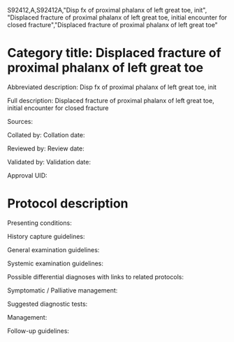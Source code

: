 S92412,A,S92412A,"Disp fx of proximal phalanx of left great toe, init", "Displaced fracture of proximal phalanx of left great toe, initial encounter for closed fracture","Displaced fracture of proximal phalanx of left great toe"
# Category title: Displaced fracture of proximal phalanx of left great toe

Abbreviated description: Disp fx of proximal phalanx of left great toe, init

Full description: Displaced fracture of proximal phalanx of left great toe, initial encounter for closed fracture

Sources:

Collated by:
Collation date:

Reviewed by:
Review date:

Validated by:
Validation date:

Approval UID:

# Protocol description

Presenting conditions:

History capture guidelines:

General examination guidelines:

Systemic examination guidelines:

Possible differential diagnoses with links to related protocols:

Symptomatic / Palliative management:

Suggested diagnostic tests:

Management:

Follow-up guidelines:
